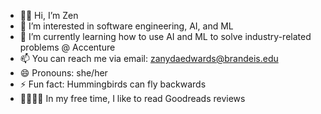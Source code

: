 - 👋🏾 Hi, I’m Zen
- 👀 I’m interested in software engineering, AI, and ML
- 🌱 I’m currently learning how to use AI and ML to solve industry-related problems @ Accenture
- 📫 You can reach me via email: zanydaedwards@brandeis.edu
- 😄 Pronouns: she/her
- ⚡ Fun fact: Hummingbirds can fly backwards
- 🚶🏾‍♀️‍➡️ In my free time, I like to read Goodreads reviews

<!---
Zen204/Zen204 is a ✨ special ✨ repository because its `README.md` (this file) appears on your GitHub profile.
You can click the Preview link to take a look at your changes.
--->
